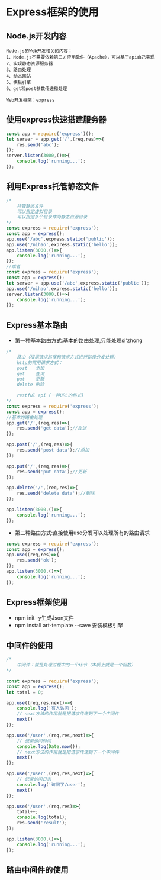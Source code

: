 # Express框架的使用

## Node.js开发内容
    Node.js的Web开发相关的内容：
    1、Node.js不需要依赖第三方应用软件（Apache），可以基于api自己实现
    2、实现静态资源服务器
    3、路由处理
    4、动态网站
    5、模板引擎
    6、get和post参数传递和处理

    Web开发框架：express
    
## 使用express快速搭建服务器
```js
const app = require('express')(); 
let server = app.get('/',(req,res)=>{
    res.send('abc');
});
server.listen(3000,()=>{
    console.log('running...');
});
```
## 利用Express托管静态文件
```js
/*
    托管静态文件
    可以指定虚拟目录
    可以指定多个目录作为静态资源目录
*/
const express = require('express');
const app = express();
app.use('/abc',express.static('public'));
app.use('/nihao',express.static('hello'));
app.listen(3000,()=>{
    console.log('running...');
});
//或者
const express = require('express');
const app = express();
let server = app.use('/abc',express.static('public'));
app.use('/nihao',express.static('hello'));
server.listen(3000,()=>{
    console.log('running...');
});
```

## Express基本路由
- 第一种基本路由方式:基本的路由处理,只能处理si'zhong
```js
/*
    路由（根据请求路径和请求方式进行路径分发处理）
    http的常用请求方式：
    post   添加
    get    查询
    put    更新
    delete 删除

    restful api (一种URL的格式)
*/
const express = require('express');
const app = express();
//基本的路由处理
app.get('/',(req,res)=>{
    res.send('get data');//发送
});

app.post('/',(req,res)=>{
    res.send('post data');//添加
});

app.put('/',(req,res)=>{
    res.send('put data');//更新
});

app.delete('/',(req,res)=>{
    res.send('delete data');//删除
});

app.listen(3000,()=>{
    console.log('running...');
});
```

- 第二种路由方式:直接使用use分发可以处理所有的路由请求
```js
const express = require('express');
const app = express();
app.use((req,res)=>{
    res.send('ok');
});
app.listen(3000,()=>{
    console.log('running...');
});
```

## Express框架使用
- npm init -y生成Json文件
- npm install art-template --save 安装模板引擎

## 中间件的使用
```js
/*
    中间件：就是处理过程中的一个环节（本质上就是一个函数）
*/

const express = require('express');
const app = express();
let total = 0;

app.use((req,res,next)=>{
    console.log('有人访问');
    // next方法的作用就是把请求传递到下一个中间件
    next()
});

app.use('/user',(req,res,next)=>{
    // 记录访问时间
    console.log(Date.now());
    // next方法的作用就是把请求传递到下一个中间件
    next()
});

app.use('/user',(req,res,next)=>{
    // 记录访问日志
    console.log('访问了/user');
    next()
});

app.use('/user',(req,res)=>{
    total++;
    console.log(total);
    res.send('result');
});

app.listen(3000,()=>{
    console.log('running...');
});
```

## 路由中间件的使用





